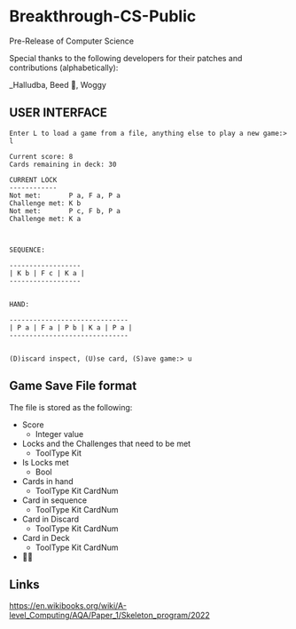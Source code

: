 # Breakthrough-CS-Public
Pre-Release of Computer Science

Special thanks to the following developers for their patches and contributions (alphabetically):

_Halludba,
Beed 🍌,
Woggy

## USER INTERFACE

```
Enter L to load a game from a file, anything else to play a new game:> l

Current score: 8
Cards remaining in deck: 30

CURRENT LOCK
------------
Not met:       P a, F a, P a
Challenge met: K b
Not met:       P c, F b, P a
Challenge met: K a



SEQUENCE:

------------------
| K b | F c | K a |
------------------


HAND:

------------------------------
| P a | F a | P b | K a | P a |
------------------------------


(D)iscard inspect, (U)se card, (S)ave game:> u
```
## Game Save File format
The file is stored as the following:  
* Score  
  * Integer value 
* Locks and the Challenges that need to be met  
  * ToolType Kit 
* Is Locks met  
  * Bool
* Cards in hand  
  * ToolType Kit CardNum
* Card in sequence  
  * ToolType Kit CardNum
* Card in Discard  
  * ToolType Kit CardNum
* Card in Deck  
  * ToolType Kit CardNum
* 🙊🍌

## Links

https://en.wikibooks.org/wiki/A-level_Computing/AQA/Paper_1/Skeleton_program/2022


